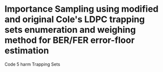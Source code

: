 # Importance Sampling using modified and original Cole's LDPC trapping sets enumeration and weighing method for BER/FER error-floor estimation
Code 5 harm Trapping Sets 
